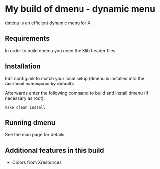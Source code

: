 # My build of dmenu - dynamic menu

[dmenu](https://tools.suckless.org/dmenu/) is an efficient dynamic menu for X.

## Requirements

In order to build dmenu you need the Xlib header files.


## Installation

Edit config.mk to match your local setup (dmenu is installed into
the /usr/local namespace by default).

Afterwards enter the following command to build and install dmenu
(if necessary as root):

    make clean install


## Running dmenu

See the man page for details.

## Additional features in this build

- Colors from Xresources

